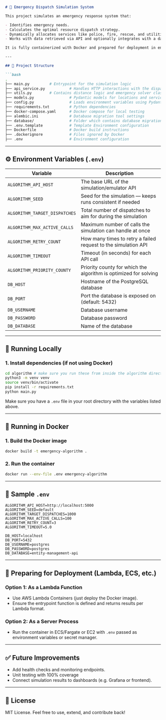 ```markdown
# 🚨 Emergency Dispatch Simulation System

This project simulates an emergency response system that:

- Identifies emergency needs.
- Calculates the optimal resource dispatch strategy.
- Dynamically allocates services like police, fire, rescue, and utilities.
- Works with data retrieved via API and optionally integrates with a database.

It is fully containerized with Docker and prepared for deployment in environments like AWS Lambda, ECS, or traditional server infrastructure.

---

## 📁 Project Structure

```bash
.
├── main.py         # Entrypoint for the simulation logic
├── api_service.py           # Handles HTTP interactions with the dispatch/emulator API
├── utils.py        # Contains distance logic and emergency solver classes
├── models.py                # Pydantic models for locations and services
├── config.py                # Loads environment variables using Pydantic
├── requirements.txt         # Python dependencies
├── docker-compose.yaml      # Docker compose for local testing
├── alembic.ini              # Database migration tool settings
├── database/                # Folder which contains database migration script and database versions
├── .env.template            # Template Environment configuration
├── Dockerfile               # Docker build instructions
├── .dockerignore            # Files ignored by Docker
├── .env                     # Environment configuration
```

---

## ⚙️ Environment Variables (`.env`)

| Variable                     | Description                                                                |
|-----------------------------|-----------------------------------------------------------------------------|
| `ALGORITHM_API_HOST`        | The base URL of the simulation/emulator API                                 |
| `ALGORITHM_SEED`            | Seed for the simulation — keeps runs consistent if needed                   |
| `ALGORITHM_TARGET_DISPATCHES` | Total number of dispatches to aim for during the simulation               |
| `ALGORITHM_MAX_ACTIVE_CALLS`  | Maximum number of calls the simulation can handle at once                 |
| `ALGORITHM_RETRY_COUNT`     | How many times to retry a failed request to the simulation API              |
| `ALGORITHM_TIMEOUT`         | Timeout (in seconds) for each API call                                      |
| `ALGORITHM_PRIORITY_COUNTY` | Priority county for which the algorithm is optimized for solving            |
| `DB_HOST`                   | Hostname of the PostgreSQL database                                         |
| `DB_PORT`                   | Port the database is exposed on (default: 5432)                             |
| `DB_USERNAME`               | Database username                                                           |
| `DB_PASSWORD`               | Database password                                                           |
| `DB_DATABASE`               | Name of the database                                                        |

---

## 🚀 Running Locally

### 1. Install dependencies (if not using Docker)

```bash
cd algorithm # make sure you run these from inside the algorithm directory
python3 -m venv venv
source venv/bin/activate
pip install -r requirements.txt
python main.py
```

Make sure you have a `.env` file in your root directory with the variables listed above.

---

## 🐳 Running in Docker

### 1. Build the Docker image

```bash
docker build -t emergency-algorithm .
```

### 2. Run the container

```bash
docker run --env-file .env emergency-algorithm
```

---

## 🧪 Sample `.env`

```env
ALGORITHM_API_HOST=http://localhost:5000
ALGORITHM_SEED=default
ALGORITHM_TARGET_DISPATCHES=1000
ALGORITHM_MAX_ACTIVE_CALLS=100
ALGORITHM_RETRY_COUNT=3
ALGORITHM_TIMEOUT=5.0

DB_HOST=localhost
DB_PORT=5432
DB_USERNAME=postgres
DB_PASSWORD=postgres
DB_DATABASE=entity-management-api
```

---

## 🧱 Preparing for Deployment (Lambda, ECS, etc.)

### Option 1: As a Lambda Function
- Use AWS Lambda Containers (just deploy the Docker image).
- Ensure the entrypoint function is defined and returns results per Lambda format.

### Option 2: As a Server Process
- Run the container in ECS/Fargate or EC2 with `.env` passed as environment variables or secret manager.

---

## ✅ Future Improvements

- Add health checks and monitoring endpoints.
- Unit testing with 100% coverage
- Connect simulation results to dashboards (e.g. Grafana or frontend).

---

## 📄 License

MIT License. Feel free to use, extend, and contribute back!